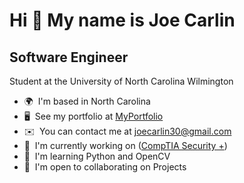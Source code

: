 Hi 👋 My name is Joe Carlin
===========================

Software Engineer
----------------------------------------

Student at the University of North Carolina Wilmington

*   🌍  I'm based in North Carolina
*   🖥️  See my portfolio at [MyPortfolio](http:// )
*   ✉️  You can contact me at [joecarlin30@gmail.com](mailto:joecarlin30@gmail.com)
*   🚀  I'm currently working on ([CompTIA Security +]())
*   🧠  I'm learning Python and OpenCV
*   🤝  I'm open to collaborating on Projects
